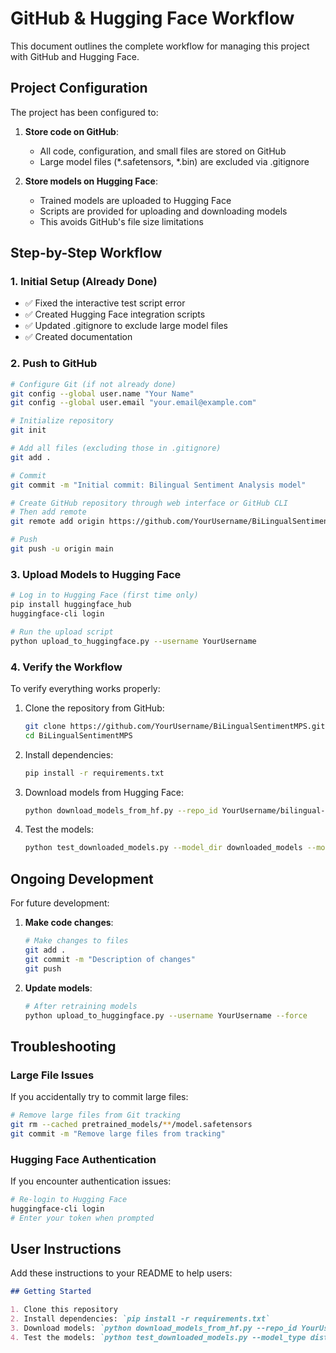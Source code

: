 # GitHub & Hugging Face Workflow

This document outlines the complete workflow for managing this project with GitHub and Hugging Face.

## Project Configuration

The project has been configured to:

1. **Store code on GitHub**: 
   - All code, configuration, and small files are stored on GitHub
   - Large model files (*.safetensors, *.bin) are excluded via .gitignore

2. **Store models on Hugging Face**:
   - Trained models are uploaded to Hugging Face
   - Scripts are provided for uploading and downloading models
   - This avoids GitHub's file size limitations

## Step-by-Step Workflow

### 1. Initial Setup (Already Done)

- ✅ Fixed the interactive test script error
- ✅ Created Hugging Face integration scripts
- ✅ Updated .gitignore to exclude large model files
- ✅ Created documentation

### 2. Push to GitHub

```bash
# Configure Git (if not already done)
git config --global user.name "Your Name"
git config --global user.email "your.email@example.com"

# Initialize repository
git init

# Add all files (excluding those in .gitignore)
git add .

# Commit
git commit -m "Initial commit: Bilingual Sentiment Analysis model"

# Create GitHub repository through web interface or GitHub CLI
# Then add remote
git remote add origin https://github.com/YourUsername/BiLingualSentimentMPS.git

# Push
git push -u origin main
```

### 3. Upload Models to Hugging Face

```bash
# Log in to Hugging Face (first time only)
pip install huggingface_hub
huggingface-cli login

# Run the upload script
python upload_to_huggingface.py --username YourUsername
```

### 4. Verify the Workflow

To verify everything works properly:

1. Clone the repository from GitHub:
   ```bash
   git clone https://github.com/YourUsername/BiLingualSentimentMPS.git
   cd BiLingualSentimentMPS
   ```

2. Install dependencies:
   ```bash
   pip install -r requirements.txt
   ```

3. Download models from Hugging Face:
   ```bash
   python download_models_from_hf.py --repo_id YourUsername/bilingual-sentiment-va
   ```

4. Test the models:
   ```bash
   python test_downloaded_models.py --model_dir downloaded_models --model_type distilbert --text "这是一个测试文本，看看情感分析效果如何"
   ```

## Ongoing Development

For future development:

1. **Make code changes**:
   ```bash
   # Make changes to files
   git add .
   git commit -m "Description of changes"
   git push
   ```

2. **Update models**:
   ```bash
   # After retraining models
   python upload_to_huggingface.py --username YourUsername --force
   ```

## Troubleshooting

### Large File Issues

If you accidentally try to commit large files:

```bash
# Remove large files from Git tracking
git rm --cached pretrained_models/**/model.safetensors
git commit -m "Remove large files from tracking"
```

### Hugging Face Authentication

If you encounter authentication issues:

```bash
# Re-login to Hugging Face
huggingface-cli login
# Enter your token when prompted
```

## User Instructions

Add these instructions to your README to help users:

```markdown
## Getting Started

1. Clone this repository
2. Install dependencies: `pip install -r requirements.txt`
3. Download models: `python download_models_from_hf.py --repo_id YourUsername/bilingual-sentiment-va`
4. Test the models: `python test_downloaded_models.py --model_type distilbert --text "测试文本"`
```
